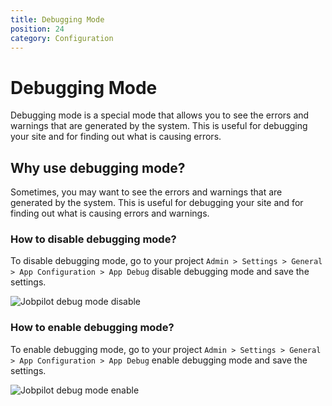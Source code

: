 ```yaml
---
title: Debugging Mode
position: 24 
category: Configuration
---
```


# Debugging Mode

Debugging mode is a special mode that allows you to see the errors and warnings that are generated by the system. This is useful for debugging your site and for finding out what is causing errors.

## Why use debugging mode?

Sometimes, you may want to see the errors and warnings that are generated by the system. This is useful for debugging your site and for finding out what is causing errors and warnings.

### How to disable debugging mode?

To disable debugging mode, go to your project ```Admin > Settings > General > App Configuration > App Debug``` disable debugging mode and save the settings.

![Jobpilot debug mode disable](/docs/adlisting/debug_2.png)

### How to enable debugging mode?

To enable debugging mode, go to your project ```Admin > Settings > General > App Configuration > App Debug``` enable debugging mode and save the settings.

![Jobpilot debug mode enable](/docs/adlisting/debug.png)

